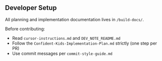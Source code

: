 ## Developer Setup

All planning and implementation documentation lives in `/build-docs/`.

Before contributing:
- Read `cursor-instructions.md` and `DEV_NOTE_README.md`
- Follow the `Confident-Kids-Implementation-Plan.md` strictly (one step per PR)
- Use commit messages per `commit-style-guide.md`
